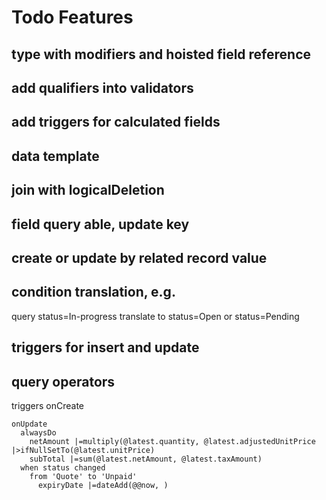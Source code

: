 # Todo Features

## type with modifiers and hoisted field reference 

## add qualifiers into validators

## add triggers for calculated fields

## data template

## join with logicalDeletion

## field query able, update key

## create or update by related record value

## condition translation, e.g. 
  query status=In-progress
  translate to status=Open or status=Pending

## triggers for insert and update

## query operators



  triggers
    onCreate
      
    onUpdate
      alwaysDo
        netAmount |=multiply(@latest.quantity, @latest.adjustedUnitPrice |>ifNullSetTo(@latest.unitPrice)
        subTotal |=sum(@latest.netAmount, @latest.taxAmount)
      when status changed
        from 'Quote' to 'Unpaid'
          expiryDate |=dateAdd(@@now, )
